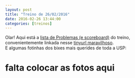 ```yaml
---
layout: post
title: "Treino de 26/02/2016"
date: 2016-02-26 13:44:00
categories: [treinos]
---
```


Olar! Aqui está a [lista de Problemas (e scoreboard)](https://docs.google.com/spreadsheets/d/1cUfQFUy7nLe1xiK5tqNhD7Og9FXGJKgmrvvOxnWan9E/edit#gid=0) do treino, convenientemente linkada nesse [tinyurl maravilhoso](http://tinyurl.com/maratonalista).  
E algumas fotinhas dos bixes mais querides de toda a USP:  
# falta colocar as fotos aqui
